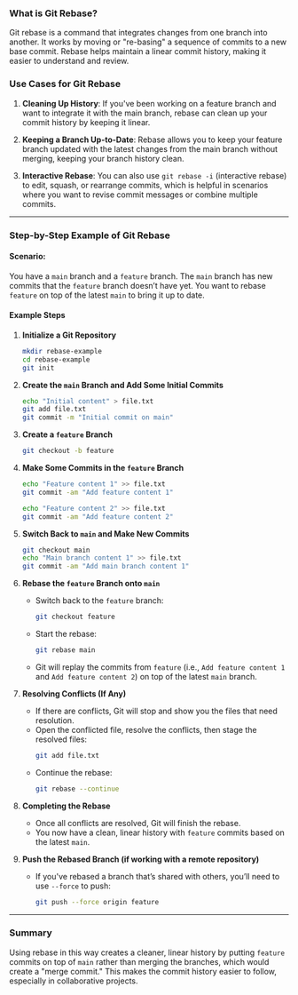 ### What is Git Rebase?

Git rebase is a command that integrates changes from one branch into another. It works by moving or "re-basing" a sequence of commits to a new base commit. Rebase helps maintain a linear commit history, making it easier to understand and review.

### Use Cases for Git Rebase

1. **Cleaning Up History**: If you've been working on a feature branch and want to integrate it with the main branch, rebase can clean up your commit history by keeping it linear.

2. **Keeping a Branch Up-to-Date**: Rebase allows you to keep your feature branch updated with the latest changes from the main branch without merging, keeping your branch history clean.

3. **Interactive Rebase**: You can also use `git rebase -i` (interactive rebase) to edit, squash, or rearrange commits, which is helpful in scenarios where you want to revise commit messages or combine multiple commits.

---

### Step-by-Step Example of Git Rebase

#### Scenario:
You have a `main` branch and a `feature` branch. The `main` branch has new commits that the `feature` branch doesn’t have yet. You want to rebase `feature` on top of the latest `main` to bring it up to date.

#### Example Steps

1. **Initialize a Git Repository**

   ```bash
   mkdir rebase-example
   cd rebase-example
   git init
   ```

2. **Create the `main` Branch and Add Some Initial Commits**

   ```bash
   echo "Initial content" > file.txt
   git add file.txt
   git commit -m "Initial commit on main"
   ```

3. **Create a `feature` Branch**

   ```bash
   git checkout -b feature
   ```

4. **Make Some Commits in the `feature` Branch**

   ```bash
   echo "Feature content 1" >> file.txt
   git commit -am "Add feature content 1"

   echo "Feature content 2" >> file.txt
   git commit -am "Add feature content 2"
   ```

5. **Switch Back to `main` and Make New Commits**

   ```bash
   git checkout main
   echo "Main branch content 1" >> file.txt
   git commit -am "Add main branch content 1"
   ```

6. **Rebase the `feature` Branch onto `main`**

   - Switch back to the `feature` branch:
     ```bash
     git checkout feature
     ```
   - Start the rebase:
     ```bash
     git rebase main
     ```
   - Git will replay the commits from `feature` (i.e., `Add feature content 1` and `Add feature content 2`) on top of the latest `main` branch.

7. **Resolving Conflicts (If Any)**

   - If there are conflicts, Git will stop and show you the files that need resolution.
   - Open the conflicted file, resolve the conflicts, then stage the resolved files:
     ```bash
     git add file.txt
     ```
   - Continue the rebase:
     ```bash
     git rebase --continue
     ```

8. **Completing the Rebase**

   - Once all conflicts are resolved, Git will finish the rebase.
   - You now have a clean, linear history with `feature` commits based on the latest `main`.

9. **Push the Rebased Branch (if working with a remote repository)**

   - If you've rebased a branch that’s shared with others, you’ll need to use `--force` to push:
     ```bash
     git push --force origin feature
     ```

---

### Summary

Using rebase in this way creates a cleaner, linear history by putting `feature` commits on top of `main` rather than merging the branches, which would create a "merge commit." This makes the commit history easier to follow, especially in collaborative projects.
